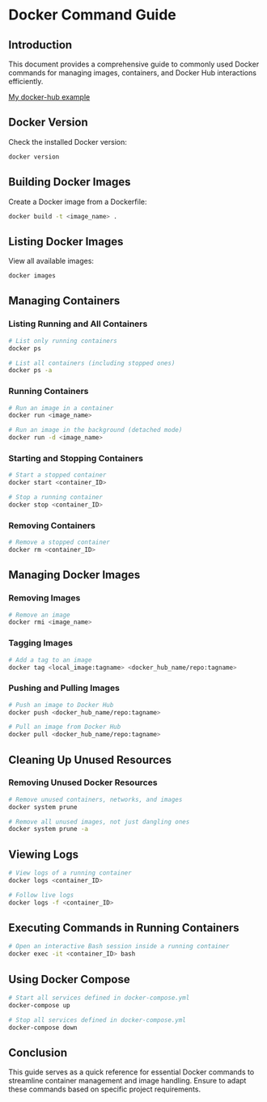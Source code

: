 # Docker Command Guide

## Introduction
This document provides a comprehensive guide to commonly used Docker commands for managing images, containers, and Docker Hub interactions efficiently.

[My docker-hub example](https://hub.docker.com/repository/docker/benson1231/test/general)

## Docker Version
Check the installed Docker version:
```bash
docker version
```

## Building Docker Images
Create a Docker image from a Dockerfile:
```bash
docker build -t <image_name> .
```

## Listing Docker Images
View all available images:
```bash
docker images
```

## Managing Containers
### Listing Running and All Containers
```bash
# List only running containers
docker ps

# List all containers (including stopped ones)
docker ps -a
```

### Running Containers
```bash
# Run an image in a container
docker run <image_name>

# Run an image in the background (detached mode)
docker run -d <image_name>
```

### Starting and Stopping Containers
```bash
# Start a stopped container
docker start <container_ID>

# Stop a running container
docker stop <container_ID>
```

### Removing Containers
```bash
# Remove a stopped container
docker rm <container_ID>
```

## Managing Docker Images
### Removing Images
```bash
# Remove an image
docker rmi <image_name>
```

### Tagging Images
```bash
# Add a tag to an image
docker tag <local_image:tagname> <docker_hub_name/repo:tagname>
```

### Pushing and Pulling Images
```bash
# Push an image to Docker Hub
docker push <docker_hub_name/repo:tagname>

# Pull an image from Docker Hub
docker pull <docker_hub_name/repo:tagname>
```

## Cleaning Up Unused Resources
### Removing Unused Docker Resources
```bash
# Remove unused containers, networks, and images
docker system prune

# Remove all unused images, not just dangling ones
docker system prune -a
```

## Viewing Logs
```bash
# View logs of a running container
docker logs <container_ID>

# Follow live logs
docker logs -f <container_ID>
```

## Executing Commands in Running Containers
```bash
# Open an interactive Bash session inside a running container
docker exec -it <container_ID> bash
```

## Using Docker Compose
```bash
# Start all services defined in docker-compose.yml
docker-compose up

# Stop all services defined in docker-compose.yml
docker-compose down
```

## Conclusion
This guide serves as a quick reference for essential Docker commands to streamline container management and image handling. Ensure to adapt these commands based on specific project requirements.

